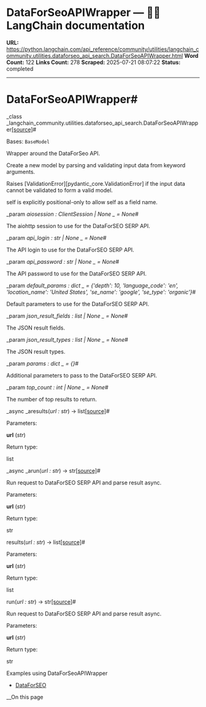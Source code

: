 # DataForSeoAPIWrapper — 🦜🔗 LangChain  documentation

**URL:** https://python.langchain.com/api_reference/community/utilities/langchain_community.utilities.dataforseo_api_search.DataForSeoAPIWrapper.html
**Word Count:** 122
**Links Count:** 278
**Scraped:** 2025-07-21 08:07:22
**Status:** completed

---

# DataForSeoAPIWrapper\#

_class _langchain\_community.utilities.dataforseo\_api\_search.DataForSeoAPIWrapper[\[source\]](https://python.langchain.com/api_reference/_modules/langchain_community/utilities/dataforseo_api_search.html#DataForSeoAPIWrapper)\#     

Bases: `BaseModel`

Wrapper around the DataForSeo API.

Create a new model by parsing and validating input data from keyword arguments.

Raises \[ValidationError\]\[pydantic\_core.ValidationError\] if the input data cannot be validated to form a valid model.

self is explicitly positional-only to allow self as a field name.

_param _aiosession _: ClientSession | None_ _ = None_\#     

The aiohttp session to use for the DataForSEO SERP API.

_param _api\_login _: str | None_ _ = None_\#     

The API login to use for the DataForSEO SERP API.

_param _api\_password _: str | None_ _ = None_\#     

The API password to use for the DataForSEO SERP API.

_param _default\_params _: dict_ _ = \{'depth': 10, 'language\_code': 'en', 'location\_name': 'United States', 'se\_name': 'google', 'se\_type': 'organic'\}_\#     

Default parameters to use for the DataForSEO SERP API.

_param _json\_result\_fields _: list | None_ _ = None_\#     

The JSON result fields.

_param _json\_result\_types _: list | None_ _ = None_\#     

The JSON result types.

_param _params _: dict_ _ = \{\}_\#     

Additional parameters to pass to the DataForSEO SERP API.

_param _top\_count _: int | None_ _ = None_\#     

The number of top results to return.

_async _aresults\(_url : str_\) → list[\[source\]](https://python.langchain.com/api_reference/_modules/langchain_community/utilities/dataforseo_api_search.html#DataForSeoAPIWrapper.aresults)\#     

Parameters:     

**url** \(_str_\)

Return type:     

list

_async _arun\(_url : str_\) → str[\[source\]](https://python.langchain.com/api_reference/_modules/langchain_community/utilities/dataforseo_api_search.html#DataForSeoAPIWrapper.arun)\#     

Run request to DataForSEO SERP API and parse result async.

Parameters:     

**url** \(_str_\)

Return type:     

str

results\(_url : str_\) → list[\[source\]](https://python.langchain.com/api_reference/_modules/langchain_community/utilities/dataforseo_api_search.html#DataForSeoAPIWrapper.results)\#     

Parameters:     

**url** \(_str_\)

Return type:     

list

run\(_url : str_\) → str[\[source\]](https://python.langchain.com/api_reference/_modules/langchain_community/utilities/dataforseo_api_search.html#DataForSeoAPIWrapper.run)\#     

Run request to DataForSEO SERP API and parse result async.

Parameters:     

**url** \(_str_\)

Return type:     

str

Examples using DataForSeoAPIWrapper

  * [DataForSEO](https://python.langchain.com/docs/integrations/providers/dataforseo/)

__On this page